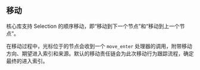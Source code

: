## 移动
核心库支持 Selection 的顺序移动，即“移动到下一个节点”和“移动到上一个节点”。

在移动过程中，光标位于的节点会收到一个 `move_enter` 处理器的调用，附带移动方向、期望进入索引和来源。默认的移动责任链会为此次移动行为跟踪流程，确定最终的进入索引。

